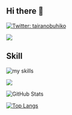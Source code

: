 ## Hi there 👋

[![Twitter: tairanobuhiko](https://img.shields.io/twitter/follow/tairanobuhiko?style=social)](https://twitter.com/tairanobuhiko)

[![](https://komarev.com/ghpvc/?username=no215tyler&style=flat)](https://github.com/antonkomarev/github-profile-views-counter)

## Skill
<img alt="my skills" src="https://skillicons.dev/icons?theme=light&perline=8&i=ruby,rails,js,html,css,tailwind,vscode,git,github,notion" />

![](https://github-profile-summary-cards.vercel.app/api/cards/profile-details?username=no215tyler&theme=vue)

![GitHub Stats](https://github-readme-stats.vercel.app/api?username=no215tyler&show_icons=true)

[![Top Langs](https://github-readme-stats.vercel.app/api/top-langs/?username=no215tyler&layout=compact&langs_count=6)](https://github.com/anuraghazra/github-readme-stats)

<!--
**no215tyler/no215tyler** is a ✨ _special_ ✨ repository because its `README.md` (this file) appears on your GitHub profile.

Here are some ideas to get you started:

- 🔭 I’m currently working on ...
- 🌱 I’m currently learning ...
- 👯 I’m looking to collaborate on ...
- 🤔 I’m looking for help with ...
- 💬 Ask me about ...
- 📫 How to reach me: ...
- 😄 Pronouns: ...
- ⚡ Fun fact: ...
-->

